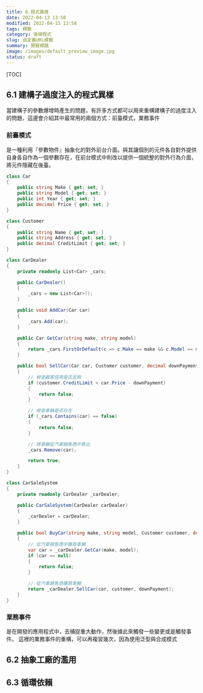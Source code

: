 ```yaml
---
title: 6.程式異樣
date: 2022-04-13 13:58
modified: 2022-04-13 13:58
tags: 標籤
category: 後端程式
slug: 自定義URL標籤
summary: 預覽標題
image: /images/default_preview_image.jpg
status: draft
---
```


[TOC]

## 6.1 建構子過度注入的程式異樣  

當建構子的參數爆增時產生的問題，有許多方式都可以用來重構建構子的過度注入的問題，這邊會介紹其中最常用的兩個方式：前臺模式，業務事件

### 前臺模式
是一種利用『參數物件』抽象化的對外前台介面。與其讓個別的元件各自對外提供自身各自作為一個參數存在，在前台模式中則改以提供一個統整的對外行為介面，將元件隱藏在後臺。

```c#
class Car
{
    public string Make { get; set; }
    public string Model { get; set; }
    public int Year { get; set; }
    public decimal Price { get; set; }
}

class Customer
{
    public string Name { get; set; }
    public string Address { get; set; }
    public decimal CreditLimit { get; set; }
}

class CarDealer
{
    private readonly List<Car> _cars;

    public CarDealer()
    {
        _cars = new List<Car>();
    }

    public void AddCar(Car car)
    {
        _cars.Add(car);
    }

    public Car GetCar(string make, string model)
    {
        return _cars.FirstOrDefault(c => c.Make == make && c.Model == model);
    }

    public bool SellCar(Car car, Customer customer, decimal downPayment)
    {
        // 檢查顧客信用是否足夠
        if (customer.CreditLimit < car.Price - downPayment)
        {
            return false;
        }

        // 檢查車輛是否存在
        if (_cars.Contains(car) == false)
        {
            return false;
        }

        // 將車輛從汽車銷售商中售出
        _cars.Remove(car);

        return true;
    }
}

class CarSaleSystem
{
    private readonly CarDealer _carDealer;

    public CarSaleSystem(CarDealer carDealer)
    {
        _carDealer = carDealer;
    }

    public bool BuyCar(string make, string model, Customer customer, decimal downPayment)
    {
        // 從汽車銷售商中獲取車輛
        var car = _carDealer.GetCar(make, model);
        if (car == null)
        {
            return false;
        }

        // 從汽車銷售商購買車輛
        return _carDealer.SellCar(car, customer, downPayment);
    }
}

```

### 業務事件
是在開發的應用程式中，去捕捉重大動作，然後據此來觸發一些變更或是觸發事件。
這裡的業務事件的重構，可以再複習幾次，因為使用泛型與合成模式


## 6.2 抽象工廠的濫用  



## 6.3 循環依賴